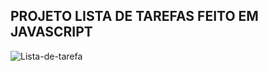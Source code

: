 ## PROJETO LISTA DE TAREFAS FEITO EM JAVASCRIPT

<img src="../assets/images/img1.jpg" alt="Lista-de-tarefa">